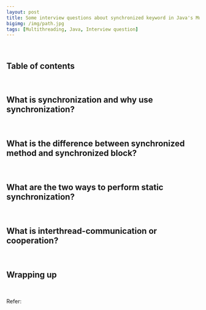 ```yaml
---
layout: post
title: Some interview questions about synchronized keyword in Java's Multithreading
bigimg: /img/path.jpg
tags: [Multithreading, Java, Interview question]
---
```




<br>

## Table of contents





<br>

## What is synchronization and why use synchronization?






<br>

## What is the difference between synchronized method and synchronized block?





<br>

## What are the two ways to perform static synchronization?






<br>

## What is interthread-communication or cooperation?





<br>

## Wrapping up







<br>

Refer:
